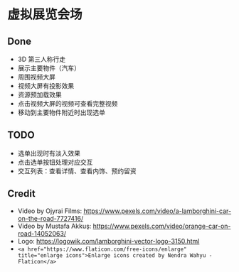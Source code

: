 # 虚拟展览会场

## Done

- 3D 第三人称行走
- 展示主要物件（汽车）
- 周围视频大屏
- 视频大屏有投影效果
- 资源预加载效果
- 点击视频大屏的视频可查看完整视频
- 移动到主要物件附近时出现选单

## TODO

- 选单出现时有淡入效果
- 点击选单按钮处理对应交互
- 交互列表：查看详情、查看内饰、预约留资

## Credit

- Video by Ojyrai Films: https://www.pexels.com/video/a-lamborghini-car-on-the-road-7727416/
- Video by Mustafa Akkuş: https://www.pexels.com/video/orange-car-on-road-14052063/
- Logo: https://logowik.com/lamborghini-vector-logo-3150.html
- `<a href="https://www.flaticon.com/free-icons/enlarge" title="enlarge icons">Enlarge icons created by Nendra Wahyu - Flaticon</a>`
